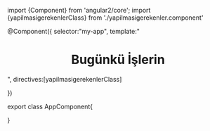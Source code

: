 import {Component} from 'angular2/core';
import {yapilmasigerekenlerClass} from './yapilmasigerekenler.component'

@Component({
	selector:"my-app",
	template:"<h1 style=' width:100%;text-align:center;'>Bugünkü İşlerin</h1><yapilmasigerekenler></yapilmasigerekenler>",
	directives:[yapilmasigerekenlerClass]
	
})


export class AppComponent{
	 
}
